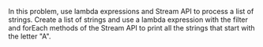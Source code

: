 In this problem, use lambda expressions and Stream API to process a list of strings. Create a list of strings and use a lambda expression with the filter and forEach methods of the Stream API to print all the strings that start with the letter "A".
